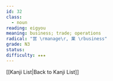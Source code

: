```yaml
---
id: 32
class:
  - noun
reading: eigyou
meaning: business; trade; operations
radical: "営 \rmanage\r, 業 \rbusiness"
grade: N3
status:
difficulty: ★★★
---
```

[[Kanji List|Back to Kanji List]]
